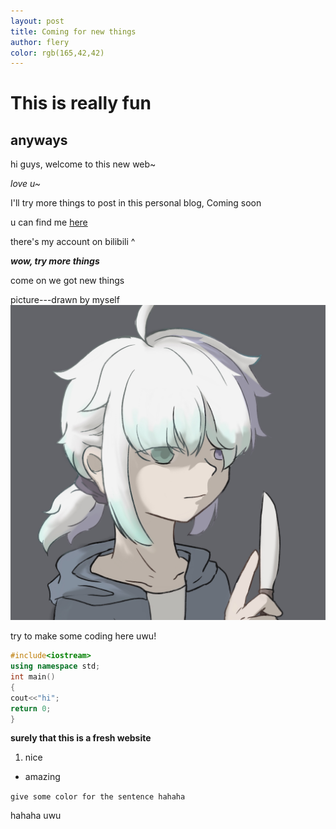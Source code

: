 ```yaml
---
layout: post
title: Coming for new things
author: flery
color: rgb(165,42,42)
---
```

# This is really fun
## anyways

hi guys, welcome to this new web~

*love u~*

I'll try more things to post in this personal blog, Coming soon

u can find me [here](https://space.bilibili.com/1719060898?spm_id_from=333.1007.0.0)

there's my account on bilibili ^

***wow, try more things***

come on we got new things

picture---drawn by myself 
![](/assets/img/triangle.png)

try to make some coding here uwu!

```c++
#include<iostream>
using namespace std;
int main()
{
cout<<"hi";
return 0;
}

```

**surely that this is a fresh website**

1. nice
- amazing

`give some color for the sentence hahaha`

hahaha
uwu


